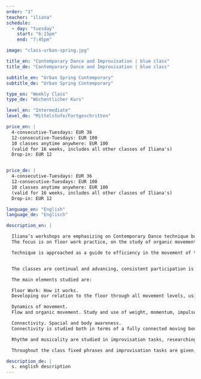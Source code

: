 ```yaml
---
order: "3"
teacher: "iliana"
schedule:
  - day: "tuesday"
    start: "6:15pm"
    end: "7:45pm"

image: "class-urban-spring.jpg"

title_en: "Contemporary Dance and Improvisation | blue class"
title_de: "Contemporary Dance and Improvisation | blue class"

subtitle_en: "Urban Spring Contemporary"
subtitle_de: "Urban Spring Contemporary"

type_en: "Weekly Class"
type_de: "Wöchentlicher Kurs"

level_en: "Intermediate"
level_de: "Mittelstufe/Fortgeschritten"

price_en: |
  4-consecutive-Tuesdays: EUR 36  
  12-consecutive-Tuesdays: EUR 100  
  10 classes anytime anywhere: EUR 100  
  (valid for 16 weeks, includes all other classes of Iliana's)  
  Drop-in: EUR 12  


price_de: |
  4-consecutive-Tuesdays: EUR 36  
  12-consecutive-Tuesdays: EUR 100  
  10 classes anytime anywhere: EUR 100  
  (valid for 16 weeks, includes all other classes of Iliana's)  
  Drop-in: EUR 12

language_en: "English"
language_de: "Englisch"

description_en: |

  Iliana’s workshops are emphasizing on Contemporary Dance technique build-up and Improvisation.
  The focus is on floor work practice, on the study of organic movement, on connectivity, fluidity and awareness.

  Technique is approached as a guide to efficiency in the movement of the human body. The internal structure of the class is made to gradually deepen in the technique and develop through it.


  The classes are continual and advancing, consistent participation is recommended.

  The main elements studied are:  

  Floor Work: How it works.  
  Developing our relation to the floor through all movement levels, using multiple floor-work patterns and phrases. Using levers and clear pathways, building up a vocabulary that can be used in further  understanding the mechanics of movement. From basic floor-work patterns to advanced, complicated ones, floor acrobatics, handstands, coordinations.

  Dynamics of movement.  
  Flow and organic movement. Study and use of weight, momentum, impulse, swing and flow of movement, developing the body’s kinetic intelligence. How grounding works, how to stay connected to the floor through the study of body structure (bones and joints), of weight and use of breath. Organic movement and its impact to the body, use of own body structure in the most efficient way.

  Connectivity. Spacial and body awareness.  
  Connectivity is studied both in terms of a fully connected moving body and of a mover in a state of full connection with his/her environment. How the body moves in its full awareness, connecting and interacting with its environment - the other people, the space, the floor- and its own inner state at the same time. Spacial and body awareness, together with connectivity practice, helps to develop a unified physical and mental consciousness, thus a moving body in its full consciousness expressing itself in space and time.

  Rhythm and musicality are studied in improvisation tasks, researching different ways to connect to the music heard and to the inner musicality of the body. Building the awareness of choices made, listening to our inner musicality and allowing it to move us in a conscious way.

  Throughout the class fixed phrases and improvisation tasks are given, practicing the aforementioned elements. The material is highly physical and classes often end up on a longer phrase practice, built from the accumulation of smaller exercises, working also on physical strength, stamina and memory.

description_de: |
  s. english description
---
```

